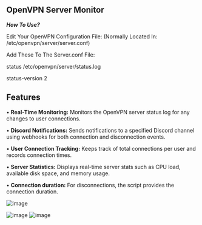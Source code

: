 ## OpenVPN Server Monitor

***How To Use?***

Edit Your OpenVPN Configuration File: (Normally Located In: /etc/openvpn/server/server.conf)

Add These To The Server.conf File:

status /etc/openvpn/server/status.log

status-version 2


## Features

• **Real-Time Monitoring:** Monitors the OpenVPN server status log for any changes to user connections.

• **Discord Notifications:** Sends notifications to a specified Discord channel using webhooks for both connection and disconnection events.

• **User Connection Tracking:** Keeps track of total connections per user and records connection times.

• **Server Statistics:** Displays real-time server stats such as CPU load, available disk space, and memory usage.

• **Connection duration:** For disconnections, the script provides the connection duration.


![image](https://github.com/user-attachments/assets/52668b7f-1dfa-4141-9730-52cc2064b6b1)


![image](https://github.com/user-attachments/assets/f3f36026-814f-4a48-9c94-25c05799618d) ![image](https://github.com/user-attachments/assets/4316ba26-f513-40fe-9011-f18fb9bd43a4)

